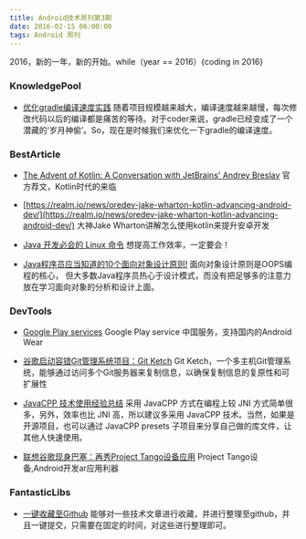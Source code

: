 ```yaml
---
title: Android技术周刊第3期
date: 2016-02-15 06:00:00
tags: Android 周刊
---
```

2016，新的一年，新的开始。while（year == 2016）{coding in 2016}


### KnowledgePool

* [优化gradle编译速度实践](http://ohmerhe.com/2016/02/26/gradle_speed_up/) 随着项目规模越来越大，编译速度越来越慢，每次修改代码以后的编译都是痛苦的等待。对于coder来说，gradle已经变成了一个潜藏的‘岁月神偷’。So，现在是时候我们来优化一下gradle的编译速度。

### BestArticle
*  [The Advent of Kotlin: A Conversation with JetBrains' Andrey Breslav](http://www.oracle.com/technetwork/articles/java/breslav-1932170.html)  官方荐文，Kotlin时代的来临

* [https://realm.io/news/oredev-jake-wharton-kotlin-advancing-android-dev/](https://realm.io/news/oredev-jake-wharton-kotlin-advancing-android-dev/)  大神Jake Wharton讲解怎么使用kotlin来提升安卓开发


* [Java 开发必会的 Linux 命令](https://mp.weixin.qq.com/s?__biz=MzAxMzQ3NzQ3Nw==&mid=405664533&idx=3&sn=0a093dc73285dc01b7dc74bef5bb614a&scene=1&srcid=0126onMA2n98ky9JVdTpFLgY&key=710a5d99946419d9de40d10bf274bb86b987336b84be91abb9823d369bfeb757523f165c893c9a92aa7fdcfbb1aac4be&ascene=0&uin=MjI1NTE5NDA2Mw%3D%3D&devicetype=iMac+MacBookPro11%2C2+OSX+OSX+10.10.5+build\(14F1021\)&version=11020201&pass_ticket=n3SkcbGuld4qWyE84%2BT38qwJ9QheYrY5dWqziaIptNgPqgMcezywZQFosROcMdjh)  想提高工作效率，一定要会！

* [Java程序员应当知道的10个面向对象设计原则!](https://mp.weixin.qq.com/s?__biz=MzA5MDI1NDEwMw==&mid=401758032&idx=2&sn=98877730bba98855833d0249f53f498d&scene=1&srcid=012632iWvUIu2wtcsLRcZ0bm&key=710a5d99946419d923e2f0bd6106da6e49ef16c3ff0c1d12effc82c9715b7227aae3d363a42f8aa8df6c498858a3c2a5&ascene=0&uin=MjI1NTE5NDA2Mw%3D%3D&devicetype=iMac+MacBookPro11%2C2+OSX+OSX+10.10.5+build\(14F1021\)&version=11020201&pass_ticket=n3SkcbGuld4qWyE84%2BT38qwJ9QheYrY5dWqziaIptNgPqgMcezywZQFosROcMdjh)  面向对象设计原则是OOPS编程的核心， 但大多数Java程序员热心于设计模式，而没有把足够多的注意力放在学习面向对象的分析和设计上面。

### DevTools
* [Google Play services](http://www.apkmirror.com/apk/google-inc/google-play-services/google-play-services-7-8-87-release/google-play-services-7-8-87-2077814-440-android-apk-download/) Google Play service 中国服务，支持国内的Android Wear

* [谷歌启动容错Git管理系统项目：Git Ketch](http://m.xianguo.com/blog/9MXvl) Git Ketch，一个多主机Git管理系统，能够通过访问多个Git服务器来复制信息，以确保复制信息的复原性和可扩展性

* [JavaCPP 技术使用经验总结](http://www.ibm.com/developerworks/cn/java/j-lo-cpp/index.html) 采用 JavaCPP 方式在编程上较 JNI 方式简单很多，另外，效率也比 JNI 高，所以建议多采用 JavaCPP 技术。当然，如果是开源项目，也可以通过 JavaCPP presets 子项目来分享自己做的库文件，让其他人快速使用。

* [联想谷歌现身巴塞：再秀Project Tango设备应用](http://www.anzhuo.cn/news/p_10444) Project Tango设备,Android开发ar应用利器

### FantasticLibs

* [一键收藏至Github](http://www.jianshu.com/p/19d2f3a3b5d8) 能够对一些技术文章进行收藏，并进行整理至github，并且一键提交，只需要在固定的时间，对这些进行整理即可。

